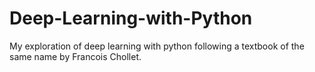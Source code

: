 # Deep-Learning-with-Python
My exploration of deep learning with python following a textbook of the same name by Francois Chollet.
